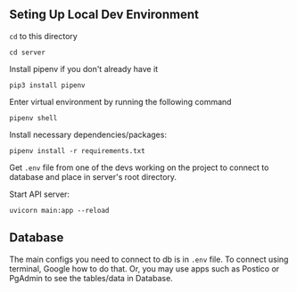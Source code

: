 ## Seting Up Local Dev Environment

`cd` to this directory
```
cd server
```

Install pipenv if you don't already have it 
```
pip3 install pipenv
```

Enter virtual environment by running the following command
```
pipenv shell
```

Install necessary dependencies/packages:
```
pipenv install -r requirements.txt   
```
Get `.env` file from one of the devs working on the project to connect to database and place in server's root directory.  

Start API server:
```
uvicorn main:app --reload  
```


## Database

The main configs you need to connect to db is in `.env` file. 
To connect using terminal, Google how to do that. Or, you may use apps such as Postico or PgAdmin to see the tables/data in Database.